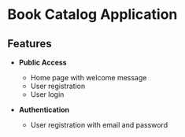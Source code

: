 # Book Catalog Application

## Features
- **Public Access**
  - Home page with welcome message
  - User registration
  - User login
  

- **Authentication**
  - User registration with email and password


